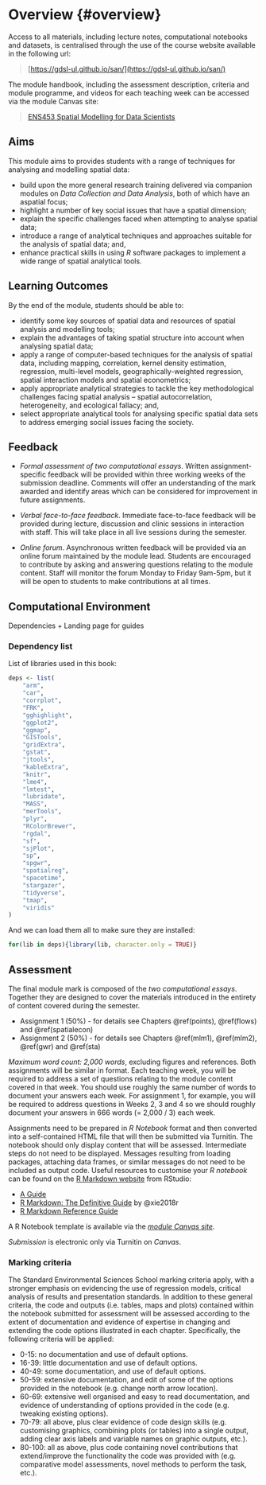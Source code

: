 # Overview {#overview}

Access to all materials, including lecture notes, computational notebooks and datasets, is centralised through the use of the course website available in the following url:

> [https://gdsl-ul.github.io/san/](https://gdsl-ul.github.io/san/)

The module handbook, including the assessment description, criteria and module programme, and videos for each teaching week can be accessed via the module Canvas site:

> [ENS453 Spatial Modelling for Data Scientists](https://liverpool.instructure.com)

## Aims

This module aims to provides students with a range of techniques for analysing and modelling spatial data:

* build upon the more general research training delivered via companion modules on *Data Collection and Data Analysis*, both of which have an aspatial focus;
* highlight a number of key social issues that have a spatial dimension;
* explain the specific challenges faced when attempting to analyse spatial data;
* introduce a range of analytical techniques and approaches suitable for the analysis of spatial data; and,
* enhance practical skills in using *R* software packages to implement a wide range of spatial analytical tools.

## Learning Outcomes

By the end of the module, students should be able to:

* identify some key sources of spatial data and resources of spatial analysis and modelling tools;
* explain the advantages of taking spatial structure into account when analysing spatial data;
* apply a range of computer-based techniques for the analysis of spatial data, including mapping, correlation, kernel density estimation, regression, multi-level models, geographically-weighted regression, spatial interaction models and spatial econometrics;
* apply appropriate analytical strategies to tackle the key methodological challenges facing spatial analysis – spatial autocorrelation, heterogeneity, and ecological fallacy; and, 
* select appropriate analytical tools for analysing specific spatial data sets to address emerging social issues facing the society.

## Feedback

* *Formal assessment of two computational essays*. Written assignment-specific feedback will be provided within three working weeks of the submission deadline. Comments will offer an understanding of the mark awarded and identify areas which can be considered for improvement in future assignments.

* *Verbal face-to-face feedback*. Immediate face-to-face feedback will be provided during lecture, discussion and clinic sessions in interaction with staff. This will take place in all live sessions during the semester.

* *Online forum*. Asynchronous written feedback will be provided via an online forum maintained by the module lead. Students are encouraged to contribute by asking and answering questions relating to the module content. Staff will monitor the forum Monday to Friday 9am-5pm, but it will be open to students to make contributions at all times.

## Computational Environment

Dependencies + Landing page for guides

### Dependency list

List of libraries used in this book:


```r
deps <- list(
    "arm",
    "car",
    "corrplot",
    "FRK",
    "gghighlight",
    "ggplot2",
    "ggmap",
    "GISTools",
    "gridExtra",
    "gstat",
    "jtools",
    "kableExtra",
    "knitr",
    "lme4",
    "lmtest",
    "lubridate",
    "MASS",
    "merTools",
    "plyr",
    "RColorBrewer",
    "rgdal",
    "sf",
    "sjPlot",
    "sp",
    "spgwr",
    "spatialreg",
    "spacetime",
    "stargazer",
    "tidyverse",
    "tmap",
    "viridis"
)
```

And we can load them all to make sure they are installed:


```r
for(lib in deps){library(lib, character.only = TRUE)}
```

## Assessment

The final module mark is composed of the *two computational essays*. Together they are designed to cover the materials introduced in the entirety of content covered during the semester.

* Assignment 1 (50%) - for details see Chapters \@ref(points), \@ref(flows) and \@ref(spatialecon)
* Assignment 2 (50%) - for details see Chapters \@ref(mlm1), \@ref(mlm2), \@ref(gwr) and \@ref(sta)

*Maximum word count: 2,000 words*, excluding figures and references. Both assignments will be similar in format. Each teaching week, you will be required to address a set of questions relating to the module content covered in that week. You should use roughly the same number of words to document your answers each week. For assignment 1, for example, you will be required to address questions in Weeks 2, 3 and 4 so we should roughly document your answers in 666 words (= 2,000 / 3) each week.

Assignments need to be prepared in *R Notebook* format and then converted into
a self-contained HTML file that will then be submitted via Turnitin.
The notebook should only display content that will be assessed. 
Intermediate steps do not need to be displayed. 
Messages resulting from loading packages, attaching data frames, or similar messages do not need to be included as output code.
Useful resources to customise your *R notebook* can be found on the [R Markdown website](https://rmarkdown.rstudio.com) from RStudio: 
* [A Guide](https://rmarkdown.rstudio.com/lesson-1.html)  
* [R Markdown: The Definitive Guide](https://bookdown.org/yihui/rmarkdown/) by @xie2018r  
* [R Markdown Reference Guide](https://rstudio.com/wp-content/uploads/2015/03/rmarkdown-reference.pdf?_ga=2.199646894.1496049738.1611760832-141828105.1610798362)

A R Notebook template is available via the [*module Canvas site*](https://liverpool.instructure.com).

*Submission* is electronic only via Turnitin on *Canvas*.

### Marking criteria

The Standard Environmental Sciences School marking criteria apply, with a stronger emphasis on evidencing the use of regression models, critical analysis of results and presentation standards. In addition to these general criteria, the code and outputs (i.e. tables, maps and plots) contained within the notebook submitted for assessment will be assessed according to the extent of documentation and evidence of expertise in changing and extending the code options illustrated in each chapter. Specifically, the following criteria will be applied:

* 0-15: no documentation and use of default options.
* 16-39: little documentation and use of default options.
* 40-49: some documentation, and use of default options.
* 50-59: extensive documentation, and edit of some of the options provided in the notebook (e.g. change north arrow location).
* 60-69: extensive well organised and easy to read documentation, and evidence of understanding of options provided in the code (e.g. tweaking existing options).
* 70-79: all above, plus clear evidence of code design skills (e.g. customising graphics, combining plots (or tables) into a single output, adding clear axis labels and variable names on graphic outputs, etc.).
* 80-100: all as above, plus code containing novel contributions that extend/improve the functionality the code was provided with (e.g. comparative model assessments, novel methods to perform the task, etc.).


